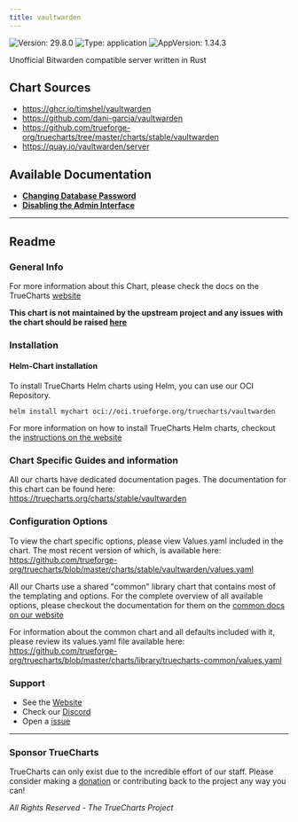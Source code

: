 ```yaml
---
title: vaultwarden
---
```


![Version: 29.8.0](https://img.shields.io/badge/Version-29.8.0-informational?style=flat-square) ![Type: application](https://img.shields.io/badge/Type-application-informational?style=flat-square) ![AppVersion: 1.34.3](https://img.shields.io/badge/AppVersion-1.34.3-informational?style=flat-square)

Unofficial Bitwarden compatible server written in Rust

## Chart Sources

- https://ghcr.io/timshel/vaultwarden
- https://github.com/dani-garcia/vaultwarden
- https://github.com/trueforge-org/truecharts/tree/master/charts/stable/vaultwarden
- https://quay.io/vaultwarden/server

## Available Documentation

- [**Changing Database Password**](./changingpassword)
- [**Disabling the Admin Interface**](./disable-admin-page-guide)


---

## Readme


### General Info

For more information about this Chart, please check the docs on the TrueCharts [website](https://truecharts.org/charts/stable/vaultwarden)

**This chart is not maintained by the upstream project and any issues with the chart should be raised [here](https://github.com/trueforge-org/truecharts/issues/new/choose)**

### Installation

#### Helm-Chart installation

To install TrueCharts Helm charts using Helm, you can use our OCI Repository.

`helm install mychart oci://oci.trueforge.org/truecharts/vaultwarden`

For more information on how to install TrueCharts Helm charts, checkout the [instructions on the website](https://truecharts.org/truecharts/guides/)

### Chart Specific Guides and information

All our charts have dedicated documentation pages.
The documentation for this chart can be found here:
https://truecharts.org/charts/stable/vaultwarden

### Configuration Options

To view the chart specific options, please view Values.yaml included in the chart.
The most recent version of which, is available here: https://github.com/trueforge-org/truecharts/blob/master/charts/stable/vaultwarden/values.yaml

All our Charts use a shared "common" library chart that contains most of the templating and options.
For the complete overview of all available options, please checkout the documentation for them on the [common docs on our website](https://truecharts.org/truecharts-common/)

For information about the common chart and all defaults included with it, please review its values.yaml file available here: https://github.com/trueforge-org/truecharts/blob/master/charts/library/truecharts-common/values.yaml

### Support

- See the [Website](https://truecharts.org)
- Check our [Discord](https://discord.gg/tVsPTHWTtr)
- Open a [issue](https://github.com/trueforge-org/truecharts/issues/new/choose)

---

### Sponsor TrueCharts

TrueCharts can only exist due to the incredible effort of our staff.
Please consider making a [donation](https://truecharts.org/general/sponsor/) or contributing back to the project any way you can!

_All Rights Reserved - The TrueCharts Project_

